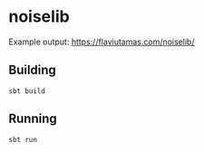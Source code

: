 # noiselib

Example output: <https://flaviutamas.com/noiselib/>

## Building

`sbt build`

## Running

`sbt run`
